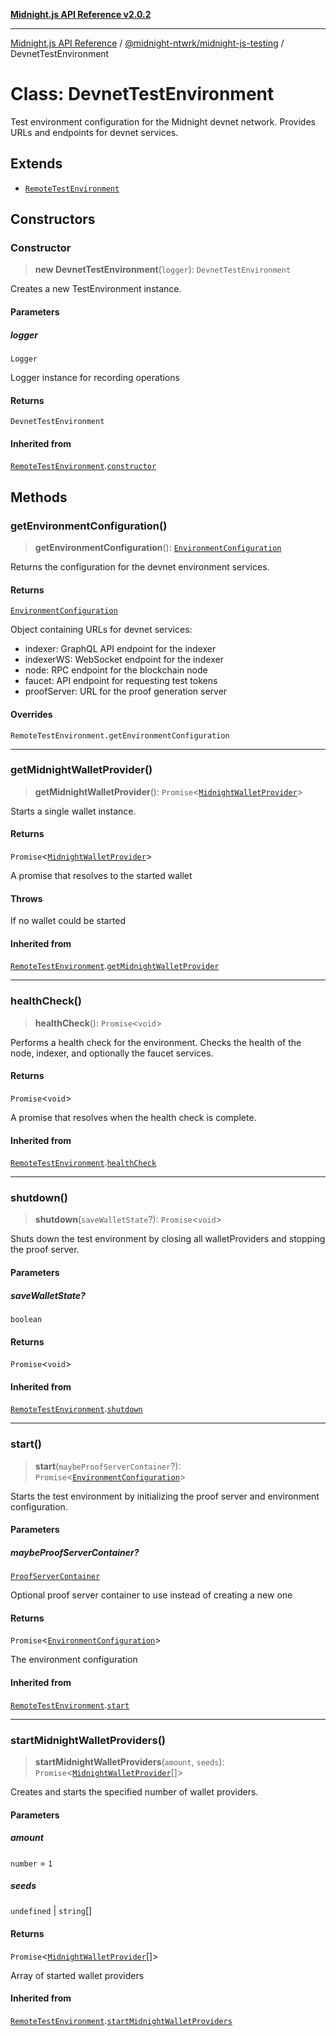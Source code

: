 [**Midnight.js API Reference v2.0.2**](../../../README.md)

***

[Midnight.js API Reference](../../../packages.md) / [@midnight-ntwrk/midnight-js-testing](../README.md) / DevnetTestEnvironment

# Class: DevnetTestEnvironment

Test environment configuration for the Midnight devnet network.
Provides URLs and endpoints for devnet services.

## Extends

- [`RemoteTestEnvironment`](RemoteTestEnvironment.md)

## Constructors

### Constructor

> **new DevnetTestEnvironment**(`logger`): `DevnetTestEnvironment`

Creates a new TestEnvironment instance.

#### Parameters

##### logger

`Logger`

Logger instance for recording operations

#### Returns

`DevnetTestEnvironment`

#### Inherited from

[`RemoteTestEnvironment`](RemoteTestEnvironment.md).[`constructor`](RemoteTestEnvironment.md#constructor)

## Methods

### getEnvironmentConfiguration()

> **getEnvironmentConfiguration**(): [`EnvironmentConfiguration`](../interfaces/EnvironmentConfiguration.md)

Returns the configuration for the devnet environment services.

#### Returns

[`EnvironmentConfiguration`](../interfaces/EnvironmentConfiguration.md)

Object containing URLs for devnet services:
- indexer: GraphQL API endpoint for the indexer
- indexerWS: WebSocket endpoint for the indexer
- node: RPC endpoint for the blockchain node
- faucet: API endpoint for requesting test tokens
- proofServer: URL for the proof generation server

#### Overrides

`RemoteTestEnvironment.getEnvironmentConfiguration`

***

### getMidnightWalletProvider()

> **getMidnightWalletProvider**(): `Promise`\<[`MidnightWalletProvider`](MidnightWalletProvider.md)\>

Starts a single wallet instance.

#### Returns

`Promise`\<[`MidnightWalletProvider`](MidnightWalletProvider.md)\>

A promise that resolves to the started wallet

#### Throws

If no wallet could be started

#### Inherited from

[`RemoteTestEnvironment`](RemoteTestEnvironment.md).[`getMidnightWalletProvider`](RemoteTestEnvironment.md#getmidnightwalletprovider)

***

### healthCheck()

> **healthCheck**(): `Promise`\<`void`\>

Performs a health check for the environment.
Checks the health of the node, indexer, and optionally the faucet services.

#### Returns

`Promise`\<`void`\>

A promise that resolves when the health check is complete.

#### Inherited from

[`RemoteTestEnvironment`](RemoteTestEnvironment.md).[`healthCheck`](RemoteTestEnvironment.md#healthcheck)

***

### shutdown()

> **shutdown**(`saveWalletState`?): `Promise`\<`void`\>

Shuts down the test environment by closing all walletProviders and stopping the proof server.

#### Parameters

##### saveWalletState?

`boolean`

#### Returns

`Promise`\<`void`\>

#### Inherited from

[`RemoteTestEnvironment`](RemoteTestEnvironment.md).[`shutdown`](RemoteTestEnvironment.md#shutdown)

***

### start()

> **start**(`maybeProofServerContainer`?): `Promise`\<[`EnvironmentConfiguration`](../interfaces/EnvironmentConfiguration.md)\>

Starts the test environment by initializing the proof server and environment configuration.

#### Parameters

##### maybeProofServerContainer?

[`ProofServerContainer`](../interfaces/ProofServerContainer.md)

Optional proof server container to use instead of creating a new one

#### Returns

`Promise`\<[`EnvironmentConfiguration`](../interfaces/EnvironmentConfiguration.md)\>

The environment configuration

#### Inherited from

[`RemoteTestEnvironment`](RemoteTestEnvironment.md).[`start`](RemoteTestEnvironment.md#start)

***

### startMidnightWalletProviders()

> **startMidnightWalletProviders**(`amount`, `seeds`): `Promise`\<[`MidnightWalletProvider`](MidnightWalletProvider.md)[]\>

Creates and starts the specified number of wallet providers.

#### Parameters

##### amount

`number` = `1`

##### seeds

`undefined` | `string`[]

#### Returns

`Promise`\<[`MidnightWalletProvider`](MidnightWalletProvider.md)[]\>

Array of started wallet providers

#### Inherited from

[`RemoteTestEnvironment`](RemoteTestEnvironment.md).[`startMidnightWalletProviders`](RemoteTestEnvironment.md#startmidnightwalletproviders)
